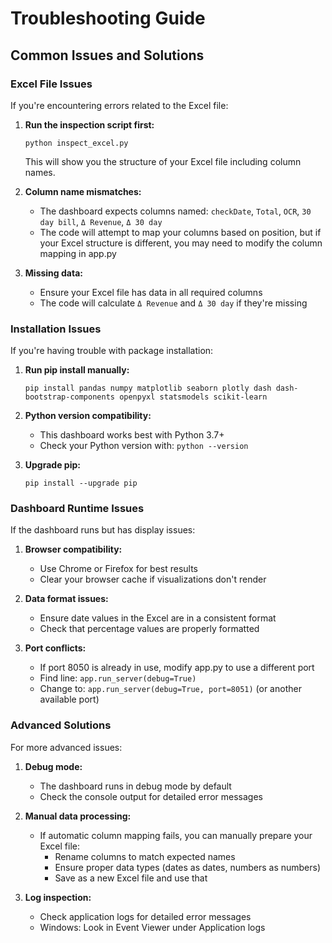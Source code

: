 # Troubleshooting Guide

## Common Issues and Solutions

### Excel File Issues

If you're encountering errors related to the Excel file:

1. **Run the inspection script first:**
   ```
   python inspect_excel.py
   ```
   This will show you the structure of your Excel file including column names.

2. **Column name mismatches:**
   - The dashboard expects columns named: `checkDate`, `Total`, `OCR`, `30 day bill`, `Δ Revenue`, `Δ 30 day`
   - The code will attempt to map your columns based on position, but if your Excel structure is different, you may need to modify the column mapping in app.py

3. **Missing data:**
   - Ensure your Excel file has data in all required columns
   - The code will calculate `Δ Revenue` and `Δ 30 day` if they're missing

### Installation Issues

If you're having trouble with package installation:

1. **Run pip install manually:**
   ```
   pip install pandas numpy matplotlib seaborn plotly dash dash-bootstrap-components openpyxl statsmodels scikit-learn
   ```

2. **Python version compatibility:**
   - This dashboard works best with Python 3.7+
   - Check your Python version with: `python --version`

3. **Upgrade pip:**
   ```
   pip install --upgrade pip
   ```

### Dashboard Runtime Issues

If the dashboard runs but has display issues:

1. **Browser compatibility:**
   - Use Chrome or Firefox for best results
   - Clear your browser cache if visualizations don't render

2. **Data format issues:**
   - Ensure date values in the Excel are in a consistent format
   - Check that percentage values are properly formatted

3. **Port conflicts:**
   - If port 8050 is already in use, modify app.py to use a different port
   - Find line: `app.run_server(debug=True)` 
   - Change to: `app.run_server(debug=True, port=8051)` (or another available port)

### Advanced Solutions

For more advanced issues:

1. **Debug mode:**
   - The dashboard runs in debug mode by default
   - Check the console output for detailed error messages

2. **Manual data processing:**
   - If automatic column mapping fails, you can manually prepare your Excel file:
     - Rename columns to match expected names
     - Ensure proper data types (dates as dates, numbers as numbers)
     - Save as a new Excel file and use that

3. **Log inspection:**
   - Check application logs for detailed error messages
   - Windows: Look in Event Viewer under Application logs